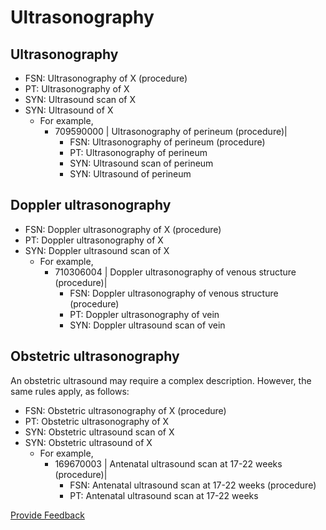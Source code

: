 # Ultrasonography

## Ultrasonography

* FSN: Ultrasonography of X (procedure)
* PT: Ultrasonography of X
* SYN: Ultrasound scan of X
* SYN: Ultrasound of X
  * For example,
    * 709590000 | Ultrasonography of perineum (procedure)|
      * FSN: Ultrasonography of perineum (procedure)
      * PT: Ultrasonography of perineum
      * SYN: Ultrasound scan of perineum
      * SYN: Ultrasound of perineum

## Doppler ultrasonography

* FSN: Doppler ultrasonography of X (procedure)
* PT: Doppler ultrasonography of X
* SYN: Doppler ultrasound scan of X
  * For example,
    * 710306004 | Doppler ultrasonography of venous structure (procedure)|
      * FSN: Doppler ultrasonography of venous structure (procedure)
      * PT: Doppler ultrasonography of vein
      * SYN: Doppler ultrasound scan of vein

## Obstetric ultrasonography

An obstetric ultrasound may require a complex description. However, the same rules apply, as follows:

* FSN: Obstetric ultrasonography of X (procedure)
* PT: Obstetric ultrasonography of X
* SYN: Obstetric ultrasound scan of X
* SYN: Obstetric ultrasound of X
  * For example,
    * 169670003 | Antenatal ultrasound scan at 17-22 weeks (procedure)|
      * FSN: Antenatal ultrasound scan at 17-22 weeks (procedure)
      * PT: Antenatal ultrasound scan at 17-22 weeks

<a href="https://docs.google.com/forms/d/e/1FAIpQLScTmbZIf0UEQwYDkY27EEWBkaiYkHSbR0_9DmFrMLXoQLyL7Q/viewform?usp=pp_url&#x26;entry.1767247133=SCT+Editorial+Guide&#x26;entry.670899847=Ultrasonography" class="button primary">Provide Feedback</a>
